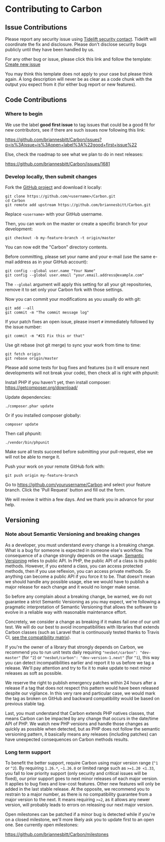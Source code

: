 # Contributing to Carbon

## Issue Contributions

Please report any security issue using [Tidelift security contact](https://tidelift.com/security).
Tidelift will coordinate the fix and disclosure.
Please don't disclose security bugs publicly until they have been handled by us.

For any other bug or issue, please click this link and follow the template:
[Create new issue](https://github.com/briannesbitt/Carbon/issues/new)

You may think this template does not apply to your case but please think again. A long description will never be as
clear as a code chunk with the output you expect from it (for either bug report or new features).

## Code Contributions

### Where to begin

We use the label **good first issue** to tag issues that could be a good fit for new contributors, see if there are such issues now following this link:

https://github.com/briannesbitt/Carbon/issues?q=is%3Aissue+is%3Aopen+label%3A%22good+first+issue%22

Else, check the roadmap to see what we plan to do in next releases:

https://github.com/briannesbitt/Carbon/issues/1681

### Develop locally, then submit changes

Fork the [GitHub project](https://github.com/briannesbitt/Carbon) and download it locally:

```shell
git clone https://github.com/<username>/Carbon.git
cd Carbon
git remote add upstream https://github.com/briannesbitt/Carbon.git
```
Replace `<username>` with your GitHub username.

Then, you can work on the master or create a specific branch for your development:

```shell
git checkout -b my-feature-branch -t origin/master
```

You can now edit the "Carbon" directory contents.

Before committing, please set your name and your e-mail (use the same e-mail address as in your GitHub account):

```shell
git config --global user.name "Your Name"
git config --global user.email "your.email.address@example.com"
```

The ```--global``` argument will apply this setting for all your git repositories, remove it to set only your Carbon
fork with those settings.

Now you can commit your modifications as you usually do with git:

```shell
git add --all
git commit -m "The commit message log"
```

If your patch fixes an open issue, please insert ```#``` immediately followed by the issue number:

```shell
git commit -m "#21 Fix this or that"
```

Use git rebase (not git merge) to sync your work from time to time:

```shell
git fetch origin
git rebase origin/master
```

Please add some tests for bug fixes and features (so it will ensure next developments will not break your code),
then check all is right with phpunit:

Install PHP if you haven't yet, then install composer:
https://getcomposer.org/download/

Update dependencies:
```
./composer.phar update
```

Or if you installed composer globally:
```
composer update
```

Then call phpunit:
```
./vendor/bin/phpunit
```

Make sure all tests succeed before submitting your pull-request, else we will not be able to merge it.

Push your work on your remote GitHub fork with:
```
git push origin my-feature-branch
```

Go to https://github.com/yourusername/Carbon and select your feature branch. Click the 'Pull Request' button and fill
out the form.

We will review it within a few days. And we thank you in advance for your help.

## Versioning

### Note about Semantic Versioning and breaking changes

As a developer, you must understand every change is a breaking change. What is a bug for someone
is expected in someone else's workflow. The consequence of a change strongly depends on the usage.
[Semantic Versioning](https://semver.org/) relies to public API. In PHP, the public API of a class is its public
methods. However, if you extend a class, you can access protected methods, then if you use reflexion, you can
access private methods. So anything can become a public API if you force it to be. That doesn't mean we should handle
any possible usage, else we would have to publish a major release for each change and it would no longer make sense.

So before any complain about a breaking change, be warned, we do not guarantee a strict Semantic Versioning as you
may expect, we're following a pragmatic interpretation of Semantic Versioning that allows the software to evolve in a
reliable way with reasonable maintenance effort.

Concretely, we consider a change as breaking if it makes fail one of our unit test. We will do our best to avoid
incompatibilities with libraries that extends Carbon classes (such as Laravel that is continuously tested thanks to
Travis CI, [see the compatibility matrix](https://github.com/kylekatarnls/carbon-laravel/tree/master#carbon-1-dev-version-1next)).

If you're the owner of a library that strongly depends on Carbon, we recommend you to run unit tests daily requiring
`"nesbot/carbon": "dev-master"` (for `^2`) or `"nesbot/carbon": "dev-version-1.next"` (for `^1`), this way you can
detect incompatibilities earlier and report it to us before we tag a release. We'll pay attention and try to fix it to
make update to next minor releases as soft as possible.

We reserve the right to publish emergency patches within 24 hours after a release if a tag that does not respect
this pattern would have been released despite our vigilance. In this very rare and particular case, we would mark the
tag as broken on GitHub and backward compatibility would be based on previous stable tag.

Last, you must understand that Carbon extends PHP natives classes, that means Carbon can be impacted by any change
that occurs in the date/time API of PHP. We watch new PHP versions and handle those changes as quickly as possible
when detected, but as PHP does not follow the semantic versioning pattern, it basically means any releases (including
patches) can have unexpected consequences on Carbon methods results.

### Long term support

To benefit the better support, require Carbon using major version range (`^1` or `^2`). By requiring `1.26.*`,
`~1.26.0` or limited range such as `>=1.20 <1.33`, you fall to low priority support (only security and critical issues
will be fixed), our prior support goes to next minor releases of each major version. It applies to bug fixes and
low-cost features. Other new features will only be added in the last stable release. At the opposite, we recommend you
to restrain to a major number, as there is no compatibility guarantee from a major version to the next. It means
requiring `>=2`, as it allows any newer version, will probably leads to errors on releasing our next major version.

Open milestones can be patched if a minor bug is detected while if you're on a closed milestone, we'll more likely
ask you to update first to an open one. See currently open milestones: 

https://github.com/briannesbitt/Carbon/milestones